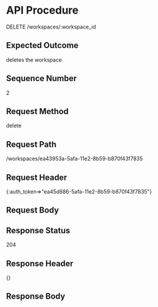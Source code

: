 # API Procedure
DELETE /workspaces/:workspace_id
## Expected Outcome
deletes the workspace
## Sequence Number
2
## Request Method
delete
## Request Path
/workspaces/ea43953a-5afa-11e2-8b59-b870f43f7835
## Request Header
{:auth_token=>"ea45d886-5afa-11e2-8b59-b870f43f7835"}
## Request Body


## Response Status
204
## Response Header
{}

## Response Body

